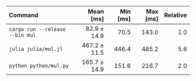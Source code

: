 | Command | Mean [ms] | Min [ms] | Max [ms] | Relative |
|:---|---:|---:|---:|---:|
| `cargo run --release --bin mul` | 82.9 ± 14.9 | 70.5 | 143.0 | 1.0 |
| `julia julia/mul.jl` | 467.2 ± 11.5 | 446.4 | 485.2 | 5.6 |
| `python python/mul.py` | 165.7 ± 14.9 | 151.6 | 216.7 | 2.0 |

